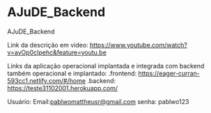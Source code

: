 # AJuDE_Backend
AJuDE_Backend

Link da descrição em video: https://www.youtube.com/watch?v=avOp0cIpehc&feature=youtu.be

Links da aplicação operacional implantada e integrada com backend também operacional e implantado: 
.frontend: https://eager-curran-593cc1.netlify.com/#/home 
.backend: https://teste31102001.herokuapp.com/

Usuário: 
Email:pablwomattheusr@gmail.com
senha: pablwo123

